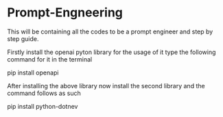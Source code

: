 # Prompt-Engneering

This will be containing all the codes to be a prompt engineer and step by step guide.


Firstly install the openai pyton library for the usage of it type the following command for it in the terminal

pip install openapi

After installing the above library now install the second library and the command follows as such

pip install python-dotnev